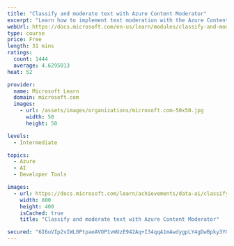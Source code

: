 ```yaml
---
title: "Classify and moderate text with Azure Content Moderator"
excerpt: "Learn how to implement text moderation with the Azure Content Moderator service."
webUrl: https://docs.microsoft.com/en-us/learn/modules/classify-and-moderate-text-with-azure-content-moderator/
type: course
price: Free
length: 31 mins
ratings:
  count: 1444
  average: 4.6295013
heat: 52

provider:
  name: Microsoft Learn
  domain: microsoft.com
  images:
    - url: /assets/images/organizations/microsoft.com-50x50.jpg
      width: 50
      height: 50

levels:
  - Intermediate

topics:
  - Azure
  - AI
  - Developer Tools

images:
  - url: https://docs.microsoft.com/learn/achievements/data-ai/classify-and-moderate-text-with-azure-content-moderator-social.png
    width: 800
    height: 400
    isCached: true
    title: "Classify and moderate text with Azure Content Moderator"

secured: "6I6uVIp2vIWL0PtpaeAVOP1vWUzE942Aq+I34qqA1mAwdygpLY4gDwBpky3YG5cq7k//YXGgegLNRmBkZsoTLWZ+Bg6cWrMLtLAc7z2rt4f1MW2PD+J6RQA2oOLaiYJHeaUz0FVxnEC1TfBBBSKmpmGgsGZ4iFUtJmzrd7OEXwi3AHClxr076ghpOo0hVZA0JxpHQKbtM88cNtYC7zd0sCj173lVGVMozq4wAihZpmPHD4/k0XshXNMoZ3ZMDTEVAcV1nPTQY0vlI59UTPYecOLOU/DXVC6WOgd2vBTbRT5ndV1FWAedoP1eT5yLaAauRwsKDCqsJlmFBGcNhNHIUyf/u8gxkdufuRKIlYO6IjMDrINBsBk2unRTDb/+SrmsZ6CJuY9YlJn32JeZjBZNDQ==;ZdQFFpG6UDuCLzoTaVAWpQ=="
---
```


